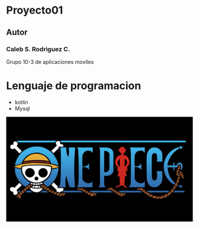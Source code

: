 # Proyecto01
## Autor
### Caleb S. Rodrìguez C.

Grupo 10-3 de aplicaciones moviles

# Lenguaje de programacion 
- kotlin
- Mysql

![Logo onepiece](imagenes/logo_onepiece.jpg)